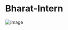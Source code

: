 # Bharat-Intern

![image](https://github.com/99-chetna/Bharat-Intern/assets/112334463/463bd611-9f78-4652-858d-c3a6ea714943)


